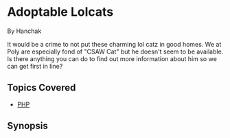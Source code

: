 # Adoptable Lolcats

By Hanchak



It would be a crime to not put these charming lol catz in good homes. We at Poly are especially fond of "CSAW Cat" but he doesn't seem to be available. Is there anything you can do to find out more information about him so we can get first in line?
## Topics Covered

- [PHP](/web-exploitation/php/what-is-php/)
## Synopsis

